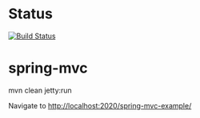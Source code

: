 Status
======
[![Build Status](https://travis-ci.org/rrajendran/spring-aop.svg)](https://travis-ci.org/rrajendran/spring-aop)

spring-mvc
==========

mvn clean jetty:run

Navigate to <a href="http://localhost:2020/spring-mvc-example/">http://localhost:2020/spring-mvc-example/</a>

